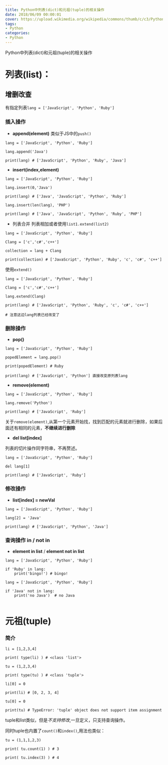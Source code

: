```yaml
---
title: Python中列表(dict)和元祖(tuple)的相关操作
date: 2018/06/09 00:00:01
cover: https://upload.wikimedia.org/wikipedia/commons/thumb/c/c3/Python-logo-notext.svg/1200px-Python-logo-notext.svg.png
tags: 
- Python
categories: 
- Python
---
```

Python中列表(dict)和元祖(tuple)的相关操作
<!--more-->

# 列表(list)：

## 增删改查

有指定列表`lang = ['JavaScript', 'Python', 'Ruby']`

### 插入操作

- **append(element)**  类似于JS中的`push()`

```
lang = ['JavaScript', 'Python', 'Ruby']

lang.append('Java')

print(lang) # ['JavaScript', 'Python', 'Ruby', 'Java']

```

- **insert(index,element)**

```
lang = ['JavaScript', 'Python', 'Ruby']

lang.insert(0,'Java')

print(lang) # ['Java', 'JavaScript', 'Python', 'Ruby']

lang.insert(len(lang), 'PHP')

print(lang) # ['Java', 'JavaScript', 'Python', 'Ruby', 'PHP']

```

- 列表合并 列表相加或者使用`list1.extend(list2)`

```
lang = ['JavaScript', 'Python', 'Ruby']

Clang = ['c','c#','c++']

collection = lang + Clang

print(collection) # ['JavaScript', 'Python', 'Ruby', 'c', 'c#', 'c++']

```
使用`extend()`

```
lang = ['JavaScript', 'Python', 'Ruby']

Clang = ['c','c#','c++']
 
lang.extend(Clang)

print(lang) # ['JavaScript', 'Python', 'Ruby', 'c', 'c#', 'c++']

# 注意这边lang列表已经改变了

```

### 删除操作

- **pop()**

```
lang = ['JavaScript', 'Python', 'Ruby']

popedElement = lang.pop()

print(popedElement) # Ruby

print(lang) # ['JavaScript', 'Python'] 直接改变原列表lang

```

- **remove(element)**

```
lang = ['JavaScript', 'Python', 'Ruby']

lang.remove('Python')

print(lang) # ['JavaScript', 'Ruby']

```

关于`remove(element)`,从第一个元素开始找，找到匹配的元素就进行删除，如果后面还有相同的元素，**不继续进行删除**

 - **del list[index]**

列表的切片操作同字符串，不再赘述。

```
lang = ['JavaScript', 'Python', 'Ruby']

del lang[1]

print(lang) # ['JavaScript', 'Ruby']

```

### 修改操作    
- **list[index] = newVal**


```
lang = ['JavaScript', 'Python', 'Ruby']

lang[2] = 'Java'

print(lang) # ['JavaScript', 'Python', 'Java']

```

### 查询操作 in / not in

- **element in list** / **element not in list**

```
lang = ['JavaScript', 'Python', 'Ruby']

if 'Ruby' in lang:
    print('bingo!') # bingo!

```

```
lang = ['JavaScript', 'Python', 'Ruby']

if 'Java' not in lang:
    print('no Java')  # no Java
 
```
# 元祖(tuple)

### 简介

```
li = [1,2,3,4]

print( type(li) ) # <class 'list'>

tu = (1,2,3,4)

print( type(tu) ) # <class 'tuple'>

li[0] = 0

print(li) # [0, 2, 3, 4]

tu[0] = 0

print(tu) # TypeError: 'tuple' object does not support item assignment
```

tuple和list类似，但是*不支持修改*,一旦定义，只支持查询操作。

同时tuple也内置了`count()`和`index()`,用法也类似：

```
tu = (1,1,1,2,3)

print( tu.count(1) ) # 3

print( tu.index(3) ) # 4
```
